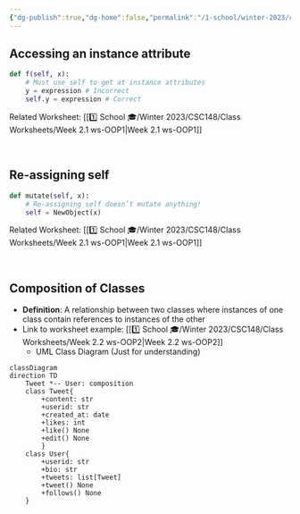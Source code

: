 ```yaml
---
{"dg-publish":true,"dg-home":false,"permalink":"/1-school/winter-2023/csc-148/lecture-notes/week-2-1-classes/","dgPassFrontmatter":true}
---
```


## Accessing an instance attribute
```python
def f(self, x):
	# Must use self to get at instance attributes
	y = expression # Incorrect
	self.y = expression # Correct
```
Related Worksheet: [[1️⃣ School 🎓/Winter 2023/CSC148/Class Worksheets/Week 2.1 ws-OOP1\|Week 2.1 ws-OOP1]]

&nbsp;

## Re-assigning self
```python
def mutate(self, x):
	# Re-assigning self doesn’t mutate anything!
	self = NewObject(x)
```
Related Worksheet: [[1️⃣ School 🎓/Winter 2023/CSC148/Class Worksheets/Week 2.1 ws-OOP1\|Week 2.1 ws-OOP1]]

&nbsp;

## Composition of Classes
- **Definition**: A relationship between two classes where instances of one class contain references to instances of the other
- Link to worksheet example: [[1️⃣ School 🎓/Winter 2023/CSC148/Class Worksheets/Week 2.2 ws-OOP2\|Week 2.2 ws-OOP2]]
	-  UML Class Diagram (Just for understanding)

```mermaid
classDiagram
direction TD
	Tweet *-- User: composition
	class Tweet{
		+content: str
		+userid: str
		+created_at: date
		+likes: int
		+like() None
		+edit() None
		}
	class User{
		+userid: str
		+bio: str
		+tweets: list[Tweet]  
		+tweet() None
		+follows() None
	}
```
